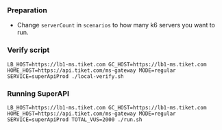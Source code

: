 ### Preparation
- Change `serverCount` in `scenarios` to how many k6 servers you want to run.

### Verify script

```
LB_HOST=https://lb1-ms.tiket.com GC_HOST=https://lb1-ms.tiket.com HOME_HOST=https://api.tiket.com/ms-gateway MODE=regular SERVICE=superApiProd ./local-verify.sh
```

### Running SuperAPI

```
LB_HOST=https://lb1-ms.tiket.com GC_HOST=https://lb1-ms.tiket.com HOME_HOST=https://api.tiket.com/ms-gateway MODE=regular SERVICE=superApiProd TOTAL_VUS=2000 ./run.sh
```